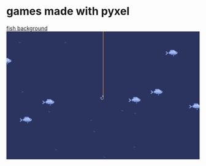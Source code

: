 # games made with pyxel

[fish background](https://kitao.github.io/pyxel/wasm/launcher/?run=bhunao.pyxel_game.fish)
![texto](docs/fish.png)